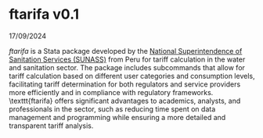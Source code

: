 # ftarifa v0.1

17/09/2024

*ftarifa* is a Stata package developed by the [National Superintendence of Sanitation Services (SUNASS)]([[https://link-url-here.org](https://www.gob.pe/sunass)]) from Peru for tariff calculation in the water and sanitation sector. The package includes subcommands that allow for tariff calculation based on different user categories and consumption levels, facilitating tariff determination for both regulators and service providers more efficiently and in compliance with regulatory frameworks. \texttt{ftarifa} offers significant advantages to academics, analysts, and professionals in the sector, such as reducing time spent on data management and programming while ensuring a more detailed and transparent tariff analysis.


